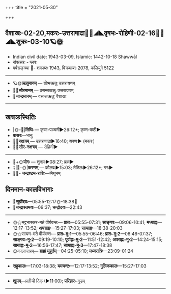 +++
title = "2021-05-30"

+++
## वैशाखः-02-20,मकरः-उत्तराषाढा🌛🌌◢◣वृषभः-रोहिणी-02-16🌌🌞◢◣शुक्रः-03-10🪐🌞
- Indian civil date: 1943-03-09, Islamic: 1442-10-18 Shawwāl
- संवत्सरः - प्लवः
- वर्षसङ्ख्या 🌛- शकाब्दः 1943, विक्रमाब्दः 2078, कलियुगे 5122
___________________
- 🪐🌞**ऋतुमानम्** — ग्रीष्मऋतुः उत्तरायणम्
- 🌌🌞**सौरमानम्** — वसन्तऋतुः उत्तरायणम्
- 🌛**चान्द्रमानम्** — वसन्तऋतुः वैशाखः
___________________


## खचक्रस्थितिः
- |🌞-🌛|**तिथिः** — कृष्ण-पञ्चमी►26:12*; कृष्ण-षष्ठी►  
- **वासरः**—भानुः  
- 🌌🌛**नक्षत्रम्** — उत्तराषाढा►16:40; श्रवणः► (मकरः)  
- 🌌🌞**सौर-नक्षत्रम्** — रोहिणी►  
___________________
- 🌛+🌞**योगः** — शुक्लः►08:27; ब्रह्म►  
- २|🌛-🌞|**करणम्** — कौलवः►15:03; तैतिलः►26:12*; गरः►  
- 🌌🌛- **चन्द्राष्टम-राशिः**—मिथुनम्  


## दिनमान-कालविभागाः
- 🌅**सूर्योदयः**—05:55-12:17🌞️-18:38🌇  
- 🌛**चन्द्रास्तमयः**—09:37; **चन्द्रोदयः**—22:43  
___________________
- 🌞⚝भट्टभास्कर-मते वीर्यवन्तः— **प्रातः**—05:55-07:31; **साङ्गवः**—09:06-10:41; **मध्याह्नः**—12:17-13:52; **अपराह्णः**—15:27-17:03; **सायाह्नः**—18:38-20:03  
- 🌞⚝सायण-मते वीर्यवन्तः— **प्रातः-मु॰1**—05:55-06:46; **प्रातः-मु॰2**—06:46-07:37; **साङ्गवः-मु॰2**—09:19-10:10; **पूर्वाह्णः-मु॰2**—11:51-12:42; **अपराह्णः-मु॰2**—14:24-15:15; **सायाह्णः-मु॰2**—16:56-17:47; **सायाह्णः-मु॰3**—17:47-18:38  
- 🌞कालान्तरम्— **ब्राह्मं मुहूर्तम्**—04:25-05:10; **मध्यरात्रिः**—23:09-01:24  
___________________
- **राहुकालः**—17:03-18:38; **यमघण्टः**—12:17-13:52; **गुलिककालः**—15:27-17:03  
___________________
- **शूलम्**—प्रतीची दिक् (►11:00); **परिहारः**–गुडम्  
___________________
